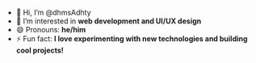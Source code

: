 - 👋 Hi, I’m @dhmsAdhty
- 👀 I’m interested in **web development and UI/UX design**
- 😄 Pronouns: **he/him**
- ⚡ Fun fact: **I love experimenting with new technologies and building cool projects!**


<!---
cimot-dev/cimot-dev is a ✨ special ✨ repository because its `README.md` (this file) appears on your GitHub profile.
You can click the Preview link to take a look at your changes.
--->
